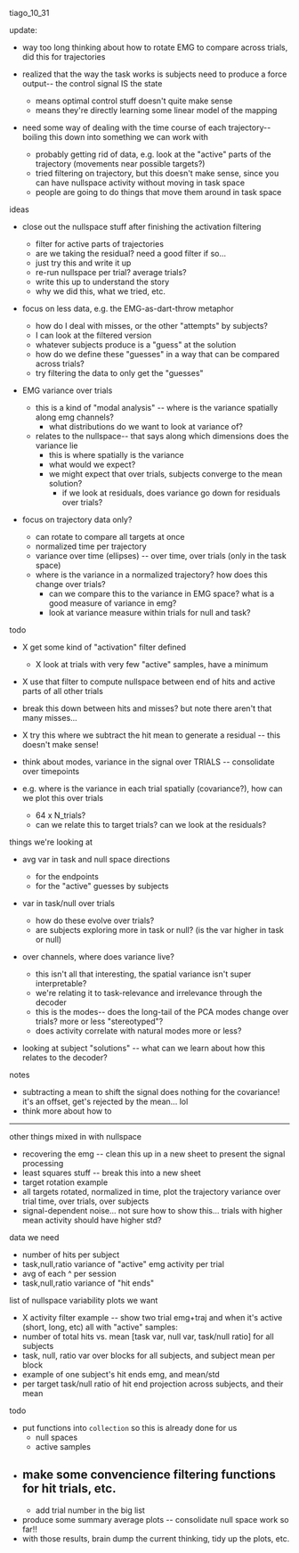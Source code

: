 tiago_10_31

update:
- way too long thinking about how to rotate EMG to compare across trials, did this for trajectories

- realized that the way the task works is subjects need to produce a force output-- the control signal IS the state
    - means optimal control stuff doesn't quite make sense
    - means they're directly learning some linear model of the mapping

- need some way of dealing with the time course of each trajectory-- boiling this down into something we can work with
    - probably getting rid of data, e.g. look at the "active" parts of the trajectory (movements near possible targets?)
    - tried filtering on trajectory, but this doesn't make sense, since you can have nullspace activity without moving in task space
    - people are going to do things that move them around in task space


ideas

- close out the nullspace stuff after finishing the activation filtering
    - filter for active parts of trajectories
    - are we taking the residual? need a good filter if so... 
    - just try this and write it up
    - re-run nullspace per trial? average trials?
    - write this up to understand the story
    - why we did this, what we tried, etc.

- focus on less data, e.g. the EMG-as-dart-throw metaphor
    - how do I deal with misses, or the other "attempts" by subjects?
    - I can look at the filtered version
    - whatever subjects produce is a "guess" at the solution
    - how do we define these "guesses" in a way that can be compared across trials?
    - try filtering the data to only get the "guesses"

- EMG variance over trials 
    - this is a kind of "modal analysis" -- where is the variance spatially along emg channels?
        - what distributions do we want to look at variance of?
    - relates to the nullspace-- that says along which dimensions does the variance lie
        - this is where spatially is the variance
        - what would we expect?
        - we might expect that over trials, subjects converge to the mean solution?
            - if we look at residuals, does variance go down for residuals over trials?

- focus on trajectory data only?
    - can rotate to compare all targets at once
    - normalized time per trajectory
    - variance over time (ellipses) -- over time, over trials (only in the task space)
    - where is the variance in a normalized trajectory? how does this change over trials?
        - can we compare this to the variance in EMG space? what is a good measure of variance in emg?
        - look at variance measure within trials for null and task?


todo
- X get some kind of "activation" filter defined
    - X look at trials with very few "active" samples, have a minimum
- X use that filter to compute nullspace between end of hits and active parts of all other trials
- break this down between hits and misses? but note there aren't that many misses... 
- X try this where we subtract the hit mean to generate a residual -- this doesn't make sense! 

- think about modes, variance in the signal over TRIALS -- consolidate over timepoints
- e.g. where is the variance in each trial spatially (covariance?), how can we plot this over trials
    - 64 x N_trials? 
    - can we relate this to target trials? can we look at the residuals?

things we're looking at
- avg var in task and null space directions
    - for the endpoints
    - for the "active" guesses by subjects

- var in task/null over trials
    - how do these evolve over trials?
    - are subjects exploring more in task or null? (is the var higher in task or null)

- over channels, where does variance live?
    - this isn't all that interesting, the spatial variance isn't super interpretable?
    - we're relating it to task-relevance and irrelevance through the decoder
    - this is the modes-- does the long-tail of the PCA modes change over trials? more or less "stereotyped"?
    - does activity correlate with natural modes more or less?

- looking at subject "solutions" -- what can we learn about how this relates to the decoder?

notes
- subtracting a mean to shift the signal does nothing for the covariance! it's an offset, get's rejected by the mean... lol
- think more about how to 

---

other things mixed in with nullspace
- recovering the emg -- clean this up in a new sheet to present the signal processing
- least squares stuff -- break this into a new sheet
- target rotation example
- all targets rotated, normalized in time, plot the trajectory variance over trial time, over trials, over subjects
- signal-dependent noise... not sure how to show this... trials with higher mean activity should have higher std? 

data we need
- number of hits per subject
- task,null,ratio variance of "active" emg activity per trial
- avg of each ^ per session
- task,null,ratio variance of "hit ends"

list of nullspace variability plots we want
- X activity filter example -- show two trial emg+traj and when it's active (short, long, etc)
all with "active" samples:
- number of total hits vs. mean [task var, null var, task/null ratio] for all subjects
- task, null, ratio var over blocks for all subjects, and subject mean per block
- example of one subject's hit ends emg, and mean/std
- per target task/null ratio of hit end projection across subjects, and their mean

todo
- put functions into `collection` so this is already done for us
    - null spaces
    - active samples
- make some convencience filtering functions for hit trials, etc.
    - 
    - add trial number in the big list
- produce some summary average plots -- consolidate null space work so far!!
- with those results, brain dump the current thinking, tidy up the plots, etc.
